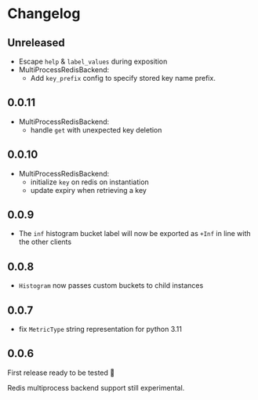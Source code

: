 # Changelog

## Unreleased

- Escape `help` & `label_values` during exposition
- MultiProcessRedisBackend:
    - Add `key_prefix` config to specify stored key name prefix.

## 0.0.11

- MultiProcessRedisBackend:
    - handle `get` with unexpected key deletion

## 0.0.10

- MultiProcessRedisBackend:
    - initialize `key` on redis on instantiation
    - update expiry when retrieving a key

## 0.0.9

- The `inf` histogram bucket label will now be exported as `+Inf` in line with the other clients

## 0.0.8

- `Histogram` now passes custom buckets to child instances

## 0.0.7

- fix `MetricType` string representation for python 3.11

## 0.0.6

First release ready to be tested 🎉

Redis multiprocess backend support still experimental.
